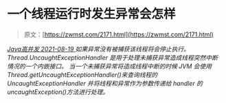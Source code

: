 <!--yml
category: 未分类
date: 0001-01-01 00:00:00
-->

# 一个线程运行时发生异常会怎样

> 原文：[https://zwmst.com/2171.html](https://zwmst.com/2171.html)

   [ *Java高并发* ](https://zwmst.com/java%e9%ab%98%e5%b9%b6%e5%8f%91)*[ <time datetime="2021-08-19T08:53:09+08:00"> 2021-08-19 </time> ](https://zwmst.com/2171.html)  如果异常没有被捕获该线程将会停止执行。
Thread.UncaughtExceptionHandler 是用于处理未捕获异常造成线程突然中断情况的一个内嵌接口。
当一个未捕获异常将造成线程中断的时候 JVM 会使用Thread.getUncaughtExceptionHandler()来查询线程的UncaughtExceptionHandler 并将线程和异常作为参数传递给 handler 的 uncaughtException()方法进行处理。*